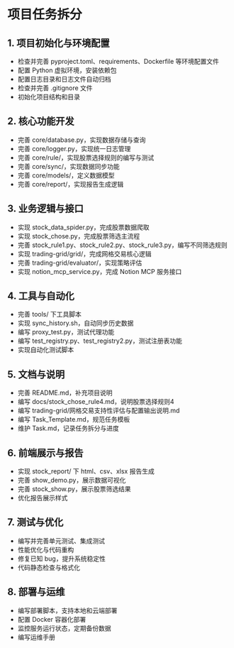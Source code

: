 # 项目任务拆分

## 1. 项目初始化与环境配置
- 检查并完善 pyproject.toml、requirements、Dockerfile 等环境配置文件
- 配置 Python 虚拟环境，安装依赖包
- 配置日志目录和日志文件自动归档
- 检查并完善 .gitignore 文件
- 初始化项目结构和目录

## 2. 核心功能开发
- 完善 core/database.py，实现数据存储与查询
- 完善 core/logger.py，实现统一日志管理
- 完善 core/rule/，实现股票选择规则的编写与测试
- 完善 core/sync/，实现数据同步功能
- 完善 core/models/，定义数据模型
- 完善 core/report/，实现报告生成逻辑

## 3. 业务逻辑与接口
- 实现 stock_data_spider.py，完成股票数据爬取
- 实现 stock_chose.py，完成股票筛选主流程
- 完善 stock_rule1.py、stock_rule2.py、stock_rule3.py，编写不同筛选规则
- 实现 trading-grid/grid/，完成网格交易核心逻辑
- 完善 trading-grid/evaluator/，实现策略评估
- 实现 notion_mcp_service.py，完成 Notion MCP 服务接口

## 4. 工具与自动化
- 完善 tools/ 下工具脚本
- 实现 sync_history.sh，自动同步历史数据
- 编写 proxy_test.py，测试代理功能
- 编写 test_registry.py、test_registry2.py，测试注册表功能
- 实现自动化测试脚本

## 5. 文档与说明
- 完善 README.md，补充项目说明
- 编写 docs/stock_chose_rule4.md，说明股票选择规则4
- 编写 trading-grid/网格交易支持性评估与配置输出说明.md
- 编写 Task_Template.md，规范任务模板
- 维护 Task.md，记录任务拆分与进度

## 6. 前端展示与报告
- 实现 stock_report/ 下 html、csv、xlsx 报告生成
- 完善 show_demo.py，展示数据可视化
- 完善 stock_show.py，展示股票筛选结果
- 优化报告展示样式

## 7. 测试与优化
- 编写并完善单元测试、集成测试
- 性能优化与代码重构
- 修复已知 bug，提升系统稳定性
- 代码静态检查与格式化

## 8. 部署与运维
- 编写部署脚本，支持本地和云端部署
- 配置 Docker 容器化部署
- 监控服务运行状态，定期备份数据
- 编写运维手册
